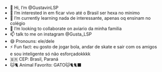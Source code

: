 - 👋 Hi, I’m @GustavinLSP
- 👀 I’m interested in em ficar vivo até o Brasil ser hexa no minimo 
- 🌱 I’m currently learning nada de interessante, apenas oq ensinam no colégio
- 💞️ I’m looking to collaborate on aviario da minha familia
- 📫 talk to me on instagram @Gusta_LSP 
- 😄 Pronouns: ele/dele
- ⚡ Fun fact: eu gosto de jogar bola, andar de skate e sair com os amigos e sou inteligente só não esforçadokkkk
- 🇧🇷 CEP: Brasil, Paraná
- 🐱🐈 Animal Favorito: GATO🐱🐈🐈‍⬛

